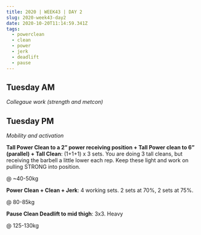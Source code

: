 ```yaml
---
title: 2020 | WEEK43 | DAY 2
slug: 2020-week43-day2
date: 2020-10-20T11:14:59.341Z
tags:
  - powerclean
  - clean
  - power
  - jerk
  - deadlift
  - pause
---
```

## Tuesday AM

*Collegaue work (strength and metcon)*

## Tuesday PM

*Mobility and activation*

**Tall Power Clean to a 2” power receiving position + Tall Power clean to 6” (parallel) + Tall Clean**: (1+1+1) x 3 sets. You are doing 3 tall cleans, but receiving the barbell a little lower each rep. Keep these light and work on pulling STRONG into position.

@ ~40-50kg

**Power Clean + Clean + Jerk**: 4 working sets. 2 sets at 70%, 2 sets at 75%.

@ 80-85kg

**Pause Clean Deadlift to mid thigh**: 3x3. Heavy

@ 125-130kg